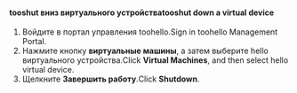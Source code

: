 #### <a name="tooshut-down-a-virtual-device"></a><span data-ttu-id="29159-101">tooshut вниз виртуального устройства</span><span class="sxs-lookup"><span data-stu-id="29159-101">tooshut down a virtual device</span></span>
1. <span data-ttu-id="29159-102">Войдите в портал управления toohello.</span><span class="sxs-lookup"><span data-stu-id="29159-102">Sign in toohello Management Portal.</span></span>
2. <span data-ttu-id="29159-103">Нажмите кнопку **виртуальные машины**, а затем выберите hello виртуального устройства.</span><span class="sxs-lookup"><span data-stu-id="29159-103">Click **Virtual Machines**, and then select hello virtual device.</span></span>
3. <span data-ttu-id="29159-104">Щелкните **Завершить работу**.</span><span class="sxs-lookup"><span data-stu-id="29159-104">Click **Shutdown**.</span></span>

